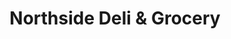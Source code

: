 ---
title: "Northside Deli & Grocery"
url: /binghamton/northside-deli-und-grocery/
shop: Feinkost
---